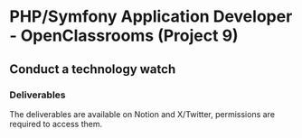 # PHP/Symfony Application Developer - OpenClassrooms (Project 9)

## Conduct a technology watch

### Deliverables
The deliverables are available on Notion and X/Twitter, permissions are required to access them.
